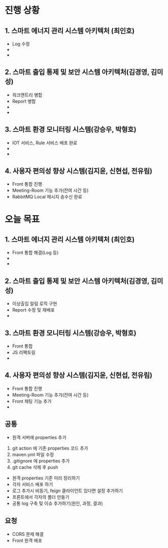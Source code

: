 # 진행 상황


## 1. 스마트 에너지 관리 시스템 아키텍처 (최인호)
- Log 수정
-
-
## 2. 스마트 출입 통제 및 보안 시스템 아키텍처(김경영, 김미성)
- 워크앤트리 병합
- Report 병합
-
-
## 3. 스마트 환경 모니터링 시스템(강승우, 박형호)
- IOT 서비스, Rule 서비스 배포 완료
-
-
## 4. 사용자 편의성 향상 시스템(김지윤, 신현섭, 전유림)
- Front 통합 진행
- Meeting-Room 기능 추가(잔여 시간 등)
- RabbitMQ Local 메시지 송수신 완료
# 오늘 목표

## 1. 스마트 에너지 관리 시스템 아키텍처 (최인호)
- Front 통합 해결(Log 등)
-
-
## 2. 스마트 출입 통제 및 보안 시스템 아키텍처(김경영, 김미성)
- 이상출입 알림 로직 구현
- Report 수정 및 재배포
-
## 3. 스마트 환경 모니터링 시스템(강승우, 박형호)
- Front 통합
- JS 리팩토링
-
## 4. 사용자 편의성 향상 시스템(김지윤, 신현섭, 전유림)
- Front 통합 진행
- Meeting-Room 기능 추가(잔여 시간 등)
- Front 채팅 기능 추가
-

## 공통
- 원격 서버에 properties 추가
1. git action 에 기존 properties 코드 추가
2. maven.yml 파일 수정
3. .gitignore 에 properties 추가
4. git cache 삭제 후 push

- 원격 properties 기준 미리 정리하기
- 각자 서비스 배포 하기
- 로그 추가시 비동기, feign 클라이언트 있다면 설정 추가하기
- 프론트에서 각자의 폴더 만들기
- 공통 log 구축 및 이슈 추가하기(원인, 과정, 결과)

## 요청
- CORS 문제 해결
- Front 원격 배포